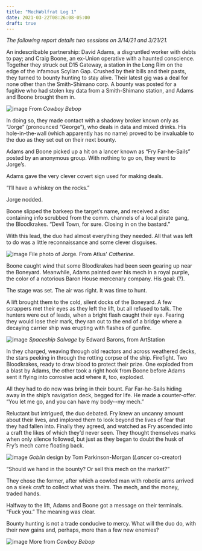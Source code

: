 ```yaml
---
title: "MechWolfrat Log 1"
date: 2021-03-22T08:26:08-05:00
draft: true
---
```


*The following report details two sessions on 3/14/21 and 3/21/21.*

An indescribable partnership: David Adams, a disgruntled worker with debts to pay; and Craig Boone, an ex-Union operative with a haunted conscience. Together they struck out D15 Gateway, a station in the Long Rim on the edge of the infamous Scyllan Gap. Crushed by their bills and their pasts, they turned to bounty hunting to stay alive. Their latest gig was a deal for none other than the Smith-Shimano corp. A bounty was posted for a fugitive who had stolen key data from a Smith-Shimano station, and Adams and Boone brought them in.

![image](https://user-images.githubusercontent.com/8935623/111987778-f93c7480-8b52-11eb-8bb9-84b4f4d81e10.png)
From *Cowboy Bebop*

In doing so, they made contact with a shadowy broker known only as “Jorge” (pronounced “George”), who deals in data and mixed drinks. His hole-in-the-wall (which apparently has no name) proved to be invaluable to the duo as they set out on their next bounty.

Adams and Boone picked up a hit on a lancer known as “Fry Far-he-Sails” posted by an anonymous group. With nothing to go on, they went to Jorge’s. 

Adams gave the very clever covert sign used for making deals. 

“I’ll have a whiskey on the rocks.” 

Jorge nodded.

Boone slipped the barkeep the target’s name, and received a disc containing info scrubbed from the comm. channels of a local pirate gang, the Bloodkrakes.
“Devil Town, for sure. Closing in on the bastard.”

With this lead, the duo had almost everything they needed. All that was left to do was a little reconnaissance and some clever disguises.

![image](https://user-images.githubusercontent.com/8935623/111988206-8a135000-8b53-11eb-9660-bb5d7ca87009.png)
File photo of Jorge. From Atlus' *Catherine*.

Boone caught wind that some Bloodkrakes had been seen gearing up near the Boneyard. Meanwhile, Adams painted over his mech in a royal purple, the color of a notorious Baron House mercenary company. His goal: (?).

The stage was set. The air was right. It was time to hunt.

A lift brought them to the cold, silent docks of the Boneyard. A few scrappers met their eyes as they left the lift, but all refused to talk. The hunters were out of leads, when a bright flash caught their eye. Fearing they would lose their mark, they ran out to the end of a bridge where a decaying carrier ship was erupting with flashes of gunfire.

![image](https://user-images.githubusercontent.com/8935623/111988472-e1192500-8b53-11eb-820d-1683e992c3f4.png)
*Spaceship Salvage* by Edward Barons, from ArtStation

In they charged, weaving through old reactors and across weathered decks, the stars peeking in through the rotting corpse of the ship.
Firefight. Two Bloodkrakes, ready to draw blood to protect their prize. One exploded from a blast by Adams, the other took a right hook from Boone before Adams sent it flying into corrosive acid where it, too, exploded.

All they had to do now was bring in their bount. Far Far-he-Sails hiding away in the ship’s navigation deck, begged for life. He made a counter-offer. “You let me go, and you can have my body--my mech.”

Reluctant but intrigued, the duo debated. Fry knew an uncanny amount about their lives, and implored them to look beyond the lives of fear that they had fallen into.
Finally they agreed, and watched as Fry ascended into a craft the likes of which they’d never seen. They thought themselves marks when only silence followed, but just as they began to doubt the husk of Fry’s mech came floating back. 

![image](https://user-images.githubusercontent.com/8935623/111989221-d743f180-8b54-11eb-919a-d7cef3924e06.png)
*Goblin* design by Tom Parkinson-Morgan (*Lancer* co-creator)

“Should we hand in the bounty? Or sell this mech on the market?” 

They chose the former, after which a cowled man with robotic arms arrived on a sleek craft to collect what was theirs. The mech, and the money, traded hands.

Halfway to the lift, Adams and Boone got a message on their terminals. “Fuck you.” The meaning was clear.

Bounty hunting is not a trade conducive to mercy. What will the duo do, with their new gains and, perhaps, more than a few new enemies?

![image](https://user-images.githubusercontent.com/8935623/111989348-fd699180-8b54-11eb-90c6-d81f6e1a7079.png)
More from *Cowboy Bebop*

